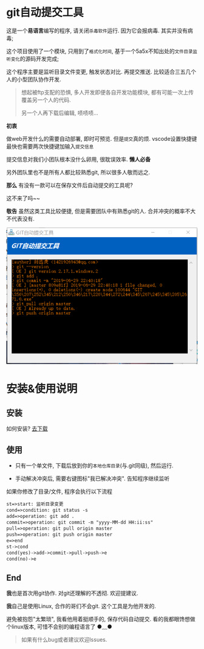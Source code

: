 # git自动提交工具

这是一个**易语言**编写的程序, 请关闭`杀毒软件`运行.  因为它会报病毒. 其实并没有病毒;



这个项目使用了一个模块, 只用到了`格式化时间`, 基于一个5a5x不知出处的`文件目录监听变化`的源码开发完成;



这个程序主要是监听目录文件变更, 触发状态对比.  再提交推送.   比较适合三五几个人的小型团队协作开发.  





> 想起被ftp支配的恐惧, 多人开发即便各自开发功能模块,  都有可能一次上传覆盖另一个人的代码.  
>
> 另一个人再下载后编辑,  啧啧啧...   



**初衷**

做web开发什么的需要自动部署, 即时可预览. 但是`提交`真的烦.   vscode设置快捷键最快也需要两次快捷键加输入`提交信息`  



提交信息对我们小团队根本没什么卵用,  很耽误效率.   **懒人必备**



另外团队里也不是所有人都比较熟悉git, 所以很多人敬而远之.



**那么** 有没有一款可以在保存文件后自动提交的工具呢?



这不来了吗~~



**敬告** 虽然这类工具比较便捷, 但是需要团队中有熟悉git的人.  合并冲突的概率不大不代表没有.  

![界面](source/img.png)





# 安装&使用说明

## 安装

如何安装? [去下载](/releases/latest)





## 使用

- 只有一个单文件, 下载后放到你的`本地仓库目录`(与.git同级), 然后运行.

- 手动解决冲突后, 需要右键图标"我已解决冲突". 告知程序继续监听





如果你修改了目录/文件,  程序会执行以下流程

```flow
st=>start: 监听目录变更
cond=>condition: git status -s
add=>operation: git add .
commit=>operation: git commit -m "yyyy-MM-dd HH:ii:ss"
pull=>operation: git pull origin master
push=>operation: git push origin master
e=>end
st->cond
cond(yes)->add->commit->pull->push->e
cond(no)->e

```



## End

**我**也是首次用git协作.  对git还理解的不透彻.  欢迎提建议.



**我**自己是使用Linux, 合作的哥们不会git.  这个工具是为他开发的.   



避免被抱怨"太繁琐",  我看他用着挺顺手的,  保存代码自动提交.   看的我都眼馋想做个linux版本, 可惜不会别的编程语言了 ●﹏●



> 如果有什么bug或者建议欢迎lssues.



